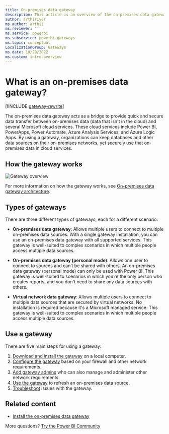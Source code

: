 ```yaml
---
title: On-premises data gateway
description: This article is an overview of the on-premises data gateway for Power BI. You can use this gateway to work with DirectQuery data sources. You can also use this gateway to refresh cloud datasets with on-premises data.
author: arthiriyer
ms.author: arthii
ms.reviewer: ''
ms.service: powerbi
ms.subservice: powerbi-gateways
ms.topic: conceptual
LocalizationGroup: Gateways
ms.date: 10/28/2022
ms.custom: intro-overview
---
```


# What is an on-premises data gateway?

[!INCLUDE [gateway-rewrite](../includes/gateway-rewrite.md)]

The on-premises data gateway acts as a bridge to provide quick and secure data transfer between on-premises data (data that isn't in the cloud) and several Microsoft cloud services. These cloud services include Power BI, PowerApps, Power Automate, Azure Analysis Services, and Azure Logic Apps. By using a gateway, organizations can keep databases and other data sources on their on-premises networks, yet securely use that on-premises data in cloud services.

## How the gateway works

![Gateway overview](media/service-gateway-onprem/on-premises-data-gateway.png)

For more information on how the gateway works, see [On-premises data gateway architecture](/data-integration/gateway/service-gateway-onprem-indepth).

## Types of gateways

There are three different types of gateways, each for a different scenario:

* **On-premises data gateway**: Allows multiple users to connect to multiple on-premises data sources. With a single gateway installation, you can use an on-premises data gateway with all supported services. This gateway is well-suited to complex scenarios in which multiple people access multiple data sources.

* **On-premises data gateway (personal mode)**: Allows one user to connect to sources and can’t be shared with others. An on-premises data gateway (personal mode) can only be used with Power BI. This gateway is well-suited to scenarios in which you’re the only person who creates reports, and you don't need to share any data sources with others.

* **Virtual network data gateway**: Allows multiple users to connect to multiple data sources that are secured by virtual networks. No installation is required because it's a Microsoft managed service. This gateway is well-suited to complex scenarios in which multiple people access multiple data sources.

## Use a gateway

There are five main steps for using a gateway:

1. [Download and install the gateway](/data-integration/gateway/service-gateway-install) on a local computer.
1. [Configure the gateway](/data-integration/gateway/service-gateway-app) based on your firewall and other network requirements.
1. [Add gateway admins](/data-integration/gateway/service-gateway-manage) who can also manage and administer other network requirements.
1. [Use the gateway](service-gateway-sql-tutorial.md) to refresh an on-premises data source.
1. [Troubleshoot](service-gateway-onprem-tshoot.md) issues with the gateway.

## Related content

* [Install the on-premises data gateway](/data-integration/gateway/service-gateway-install)

More questions? [Try the Power BI Community](https://community.powerbi.com/)
 